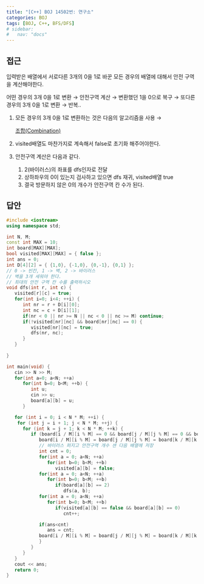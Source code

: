 ```yaml
---
title: "[C++] BOJ 14502번: 연구소"
categories: BOJ
tags: [BOJ, C++, BFS/DFS]
# sidebar:
#   nav: "docs"
---
```


<!-- {% linkpreview "https://www.acmicpc.net/problem/14502" %}{: .notice}
<br> -->

## 접근

입력받은 배열에서 서로다른 3개의 0을 1로 바꾼 모든 경우의 배열에 대해서 안전 구역을 계산해야한다.

어떤 경우의 3개 0을 1로 변환 → 안전구역 계산 → 변환했던 1을 0으로 복구 → 또다른 경우의 3개 0을 1로 변환 → 반복..

1. 모든 경우의 3개 0을 1로 변환하는 것은 다음의 알고리즘을 사용 → 
    
    [조합(Combination)](https://www.notion.so/Combination-98100cdb5f174e509469217906a0edae?pvs=21)
    
2. visited배열도 마찬가지로 계속해서 false로 초기화 해주어야한다.
3. 안전구역 계산은 다음과 같다.
    1. 2(바이러스)의 좌표를 dfs인자로 전달
    2. 상하좌우의 0이 있는지 검사하고 있으면 dfs 재귀, visited배열 true
    3. 결국 방문하지 않은 0의 개수가 안전구역 칸 수가 된다.

## 답안

```cpp
#include <iostream>
using namespace std;

int N, M;
const int MAX = 10;
int board[MAX][MAX];
bool visited[MAX][MAX] = { false };
int ans = 0;
int D[4][2] = { {1,0}, {-1,0}, {0,-1}, {0,1} };
// 0 -> 빈칸, 1 -> 벽, 2 -> 바이러스
// 벽을 3개 세워야 한다.
// 최대의 안전 구역 칸 수를 출력하시오
void dfs(int r, int c) {
   visited[r][c] = true;
   for(int i=0; i<4; ++i) {
      int nr = r + D[i][0];
      int nc = c + D[i][1];
      if(nr < 0 || nr >= N || nc < 0 || nc >= M) continue;
      if(!visited[nr][nc] && board[nr][nc] == 0) {
         visited[nr][nc] = true;
         dfs(nr, nc);
      }
   }
   
}

int main(void) {
   cin >> N >> M;
   for(int a=0; a<N; ++a)
      for(int b=0; b<M; ++b) {
         int u;
         cin >> u;
         board[a][b] = u;
      }

   for (int i = 0; i < N * M; ++i) {
    for (int j = i + 1; j < N * M; ++j) {
      for (int k = j + 1; k < N * M; ++k) {
         if (board[i / M][i % M] == 0 && board[j / M][j % M] == 0 && board[k / M][k % M] == 0) {
            board[i / M][i % M] = board[j / M][j % M] = board[k / M][k % M] = 1;
            // 바이러스 퍼지고 안전구역 개수 센 다음 배열에 저장
            int cnt = 0;
            for(int a = 0; a<N; ++a)
               for(int b=0; b<M; ++b) 
                  visited[a][b] = false;
            for(int a = 0; a<N; ++a)
               for(int b=0; b<M; ++b) 
                  if(board[a][b] == 2)
                     dfs(a, b);
            for(int a = 0; a<N; ++a)
               for(int b=0; b<M; ++b)
                  if(visited[a][b] == false && board[a][b] == 0) 
                     cnt++;

            if(ans<cnt)
               ans = cnt;
            board[i / M][i % M] = board[j / M][j % M] = board[k / M][k % M] = 0;
            }
         }
      }
   }
   cout << ans;
   return 0;
}
```